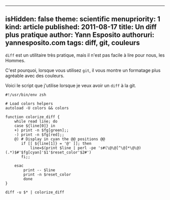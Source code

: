 -----
isHidden:       false
theme: scientific
menupriority:   1
kind:           article
published: 2011-08-17
title: Un diff plus pratique
author: Yann Esposito
authoruri: yannesposito.com
tags:  diff, git, couleurs
-----

`diff` est un utilitaire très pratique, mais il n'est pas facile à lire pour nous, les Hommes.

C'est pourquoi, lorsque vous utilisez `git`, il vous montre un formatage plus agréable avec des couleurs.

Voici le script que j'utilise lorsque je veux avoir un `diff` à la git.

~~~~~~ {.zsh}
#!/usr/bin/env zsh

# Load colors helpers
autoload -U colors && colors

function colorize_diff {
    while read line; do
    case ${line[0]} in
    +) print -n $fg[green];;
    -) print -n $fg[red];;
    @) # Display in cyan the @@ positions @@
       if [[ ${line[1]} = '@' ]]; then
           line=$(print $line | perl -pe 's#(\@\@[^\@]*\@\@)(.*)$#'$fg[cyan]'$1'$reset_color'$2#')
       fi;;

    esac
        print -- $line
        print -n $reset_color
        done
}

diff -u $* | colorize_diff
~~~~~~
